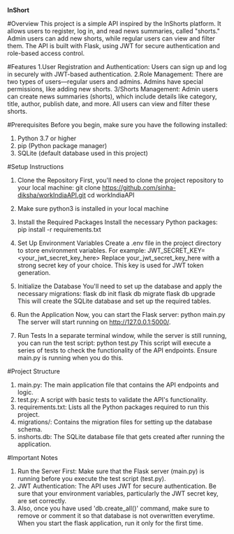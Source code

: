**InShort**

#Overview
This project is a simple API inspired by the InShorts platform. It allows users to register, log in, and read news summaries, called "shorts." Admin users can add new shorts, while regular users can view and filter them. The API is built with Flask, using JWT for secure authentication and role-based access control.

#Features
1.User Registration and Authentication: Users can sign up and log in securely with JWT-based authentication.
2.Role Management: There are two types of users—regular users and admins. Admins have special permissions, like adding new shorts.
3/Shorts Management: Admin users can create news summaries (shorts), which include details like category, title, author, publish date, and more. All users can view and filter these shorts.


#Prerequisites
Before you begin, make sure you have the following installed:
1. Python 3.7 or higher
2. pip (Python package manager)
3. SQLite (default database used in this project)

   
#Setup Instructions
1. Clone the Repository
  First, you'll need to clone the project repository to your local machine:
  git clone https://github.com/sinha-diksha/workIndiaAPI.git
  cd workIndiaAPI

3. Make sure python3 is installed in your local machine
   
4. Install the Required Packages
    Install the necessary Python packages:
    pip install -r requirements.txt
   
5. Set Up Environment Variables
    Create a .env file in the project directory to store environment variables. For example:
    JWT_SECRET_KEY=<your_jwt_secret_key_here>
    Replace your_jwt_secret_key_here with a strong secret key of your choice. This key is used for JWT token generation.

6. Initialize the Database
    You'll need to set up the database and apply the necessary migrations:
    flask db init
    flask db migrate
    flask db upgrade
This will create the SQLite database and set up the required tables.

7. Run the Application
    Now, you can start the Flask server:
    python main.py
    The server will start running on http://127.0.0.1:5000/.

8. Run Tests
    In a separate terminal window, while the server is still running, you can run the test script:
    python test.py
    This script will execute a series of tests to check the functionality of the API endpoints. Ensure main.py is running when you do this.

#Project Structure
1. main.py: The main application file that contains the API endpoints and logic.
2. test.py: A script with basic tests to validate the API's functionality.
3. requirements.txt: Lists all the Python packages required to run this project.
4. migrations/: Contains the migration files for setting up the database schema.
5. inshorts.db: The SQLite database file that gets created after running the application.
   
#Important Notes
1. Run the Server First: Make sure that the Flask server (main.py) is running before you execute the test script (test.py).
2. JWT Authentication: The API uses JWT for secure authentication. Be sure that your environment variables, particularly the JWT secret key, are set correctly.
3. Also, once you have used 'db.create_all()' command, make sure to remove or comment it so that database is not overwritten everytime. When you start the flask application, run it only for the first time.
